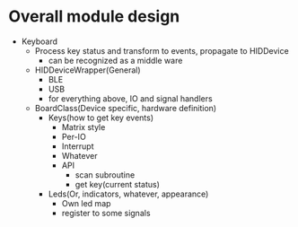 # Overall module design

- Keyboard
    - Process key status and transform to events, propagate to HIDDevice
        - can be recognized as a middle ware
    - HIDDeviceWrapper(General)
        - BLE
        - USB
        - for everything above, IO and signal handlers
    - BoardClass(Device specific, hardware definition)
        - Keys(how to get key events)
            - Matrix style
            - Per-IO
            - Interrupt
            - Whatever
            - API
                - scan subroutine
                - get key(current status)
        - Leds(Or, indicators, whatever, appearance)
            - Own led map
            - register to some signals
